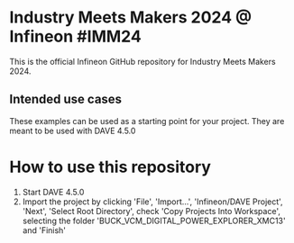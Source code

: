 # Industry Meets Makers 2024 @ Infineon \#IMM24

<p>This is the official Infineon GitHub repository for Industry Meets Makers 2024.</p>

## Intended use cases

<p>These examples can be used as a starting point for your project. They are meant to be used with DAVE 4.5.0</p>

# How to use this repository
<ol>
<li> Start DAVE 4.5.0
<li> Import the project by clicking 'File', 'Import...', 'Infineon/DAVE Project', 'Next', 'Select Root Directory', check 'Copy Projects Into Workspace', selecting the folder 'BUCK_VCM_DIGITAL_POWER_EXPLORER_XMC13' and 'Finish'
</ol>



